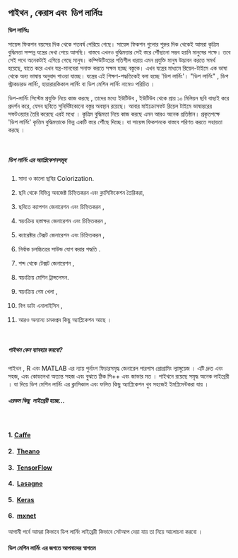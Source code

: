 ## পাইথন , কেরাস এবং  ডিপ লার্নিংঃ

**ডিপ লার্নিংঃ**

সায়েন্স ফিকশন বয়সের দিক থেকে শতবর্ষ পেরিয়ে গেছে। সায়েন্স ফিকশন গুলোর শুরুর দিক থেকেই আমরা কৃত্রিম বুদ্ধিমত্তা সম্পন্ন যন্ত্রের দেখা পেয়ে আসছি। বাস্তবে এখনও বুদ্ধিমত্তার সেই স্তরে পৌঁছানো সম্ভব হয়নি মানুষের পক্ষে। তবে সেই পথে অনেকটাই এগিয়ে গেছে মানুষ। কম্পিউটিংয়ের গতিশীল ধারায় এমন প্রযুক্তি মানুষ উদ্ভাবন করতে সমর্থ হয়েছে, যাতে করে এখন যন্ত্র-মানবেরা সনাক্ত করতে সক্ষম হচ্ছে বস্তুকে। এখন যন্ত্রের মাধ্যমে রিয়েল-টাইমে এক ভাষা থেকে অন্য ভাষায় অনুবাদ পাওয়া যাচ্ছে। যন্ত্রের এই শিক্ষণ-পদ্ধতিকেই বলা হচ্ছে 'ডিপ লার্নিং'।  "ডিপ লার্নিং" , ডিপ স্ট্রাকচারড লার্নিং, হায়ারারকিকাল লার্নিং বা ডিপ মেশিন লার্নিং নামেও পরিচিত ।

 ডিপ-লার্নিং সিস্টেম প্রযুক্তি  নিয়ে কাজ করছে , তাদের মধ্যে  ইউটিউব , ইউটিউব থেকে প্রায় ১০ মিলিয়ন ছবি বাছাই করে প্রদর্শন করে, যেসব ছবিতে সুনির্দিষ্টকোনো বস্তুর অবস্থান রয়েছে। আবার মাইক্রোসফট রিয়েল টাইমে ভাষান্তরের সফটওয়্যার তৈরি  করেছে এরই মধ্যে । কৃত্রিম বুদ্ধিমত্তা নিয়ে কাজ করছে এমন আরও অনেক প্রতিষ্ঠান। প্রকৃতপক্ষে 'ডিপ লার্নিং' কৃত্তিম বুদ্ধিমত্তাকে ভিন্ন একটি স্তরে পৌঁছে দিচ্ছে। যা সায়েন্স ফিকশনকে বাস্তবে পরিণত করতে সহায়তা করছে ।

 

##### ডিপ লার্নিং এর অ্যাপ্লিকেশনসমূহ

1.  সাদা ও কালো ছবির Colorization.

2.  ছবি থেকে বিভিন্ন অবজেক্ট চিহ্নিতকরন এবং ক্লাসিফিকেশন তৈরিকরা,

3.  ছবিতে ক্যাপশন জেনারেশন এবং চিহ্নিতকরন ,

4.  স্বয়ংক্রিয় হস্তাক্ষর জেনারেশন এবং চিহ্নিতকরন ,

5.  ক্যারেক্টার টেক্সট জেনারেশন এবং চিহ্নিতকরন ,

6.  নির্বাক চলচ্চিত্রের সাউন্ড যোগ করার পদ্ধতি .

7.  শব্দ থেকে টেক্সট জেনারেশন ,

8.  স্বয়ংক্রিয় মেশিন ট্রান্সলেসন.

9.  স্বয়ংক্রিয় গেম খেলা ,

10.  বিগ ডাটা এনালাইসিস ,

11.  আরও অন্যান্য চমকপ্রদ কিছু অ্যাপ্লিকেশন আছে । 

     ​

##### পাইথন কেন ব্যাবহার করবো?

পাইথন , R এবং MATLAB এর ন্যায় পুর্নাংগ ফিচারসমৃদ্ধ জেনারেল পারপাস প্রোগ্রামিং ল্যাঙ্গুয়েজ । এটি দ্রুত এবং সহজ, এবং কোডলেখা অত্যন্ত সহজ এবং বুঝতে ঠিক সি++ এবং জাভার মত । পাইথনে রয়েছে সমৃদ্ধ অনেক লাইব্রেরী । যা দিয়ে ডিপ মেশিন লার্নিং এর ক্লাসিকাল এবং ফলিত কিছু অ্যাপ্লিকেশন খুব সহজেই ইমপ্লিমেন্টকরা যায় ।



##### এরকম কিছু  লাইব্রেরী হচ্ছে...

 

#### 1. [Caffe](http://caffe.berkeleyvision.org/)

#### 2.  [Theano](http://deeplearning.net/software/theano/)

#### 3.  [TensorFlow](https://www.tensorflow.org/)

#### 4.  [Lasagne](https://github.com/Lasagne/Lasagne)

#### 5.  [Keras](http://keras.io/)

#### 6.  [mxnet](https://github.com/dmlc/mxnet)



আগামী পর্বে  আমরা কিভাবে ডিপ লার্নিং লাইব্রেরী  কিভাবে সেটআপ দেয়া যায় তা নিয়ে আলোচনা করবো । 

#### ডিপ মেশিন লার্নিং এর জগতে আপনাদের স্বাগতম
